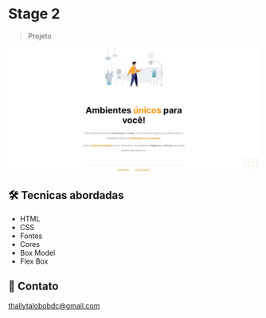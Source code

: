 # Stage 2

> Projeto

![preview](./github/preview.jpeg)

## 🛠 Tecnicas abordadas

- HTML
- CSS
- Fontes
- Cores
- Box Model
- Flex Box

## 📧 Contato

thallytalobobdc@gmail.com